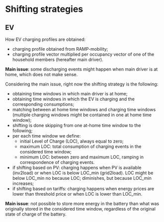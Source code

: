 # Shifting strategies
## EV

How EV charging profiles are obtained:
-	charging profile obtained from RAMP-mobility;
-	charging profile vector multiplied per occupancy vector of one of the household members (hereafter main driver).

**Main issue**: some discharging events might happen when main driver is at home, which does not make sense.

Considering the main issue, right now the shifting strategy is the following:
-	obtaining time windows in which main driver is at home;
-	obtaining time windows in which the EV is charging and the corresponding consumptions;
-	matching between at home time windows and charging time windows (multiple charging windows might be contained in one at home time window);
-	shifting is done skipping from one at-home time window to the following;
-	per each time window we define:
    - initial Level of Charge (LOC), always equal to zero;
    - maximum LOC: total consumption of charging events in the considered time window;
    - minimum LOC: between zero and maximum LOC, ramping in correspondence of charging events.
-	if shifting based on PV: charging happens when PV is available (inv2load) or when LOC is below LOC_min (grid2load). LOC might be below LOC_min no because LOC; diminishes, but because LOC_min increases;
-	if shifting based on tariffs: charging happens when energy prices are lower than threshold price or when LOC is lower than LOC_min.

**Main issue**: not possible to store more energy in the battery than what was originally stored in the considered time window, regardless of the original state of charge of the battery.
